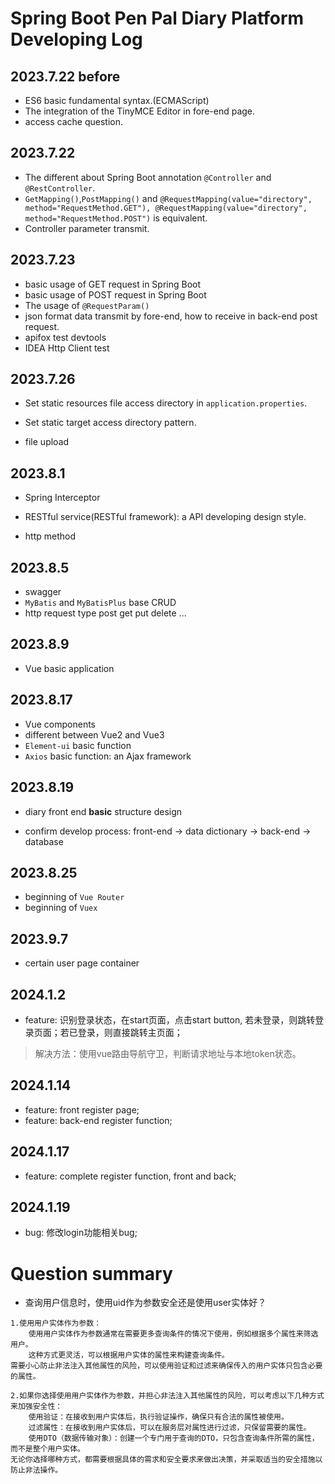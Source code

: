 # Spring Boot Pen Pal Diary Platform Developing Log

## 2023.7.22 before

- ES6 basic fundamental syntax.(ECMAScript)
- The integration of the TinyMCE Editor in fore-end page. 
- access cache question.

## 2023.7.22

- The different about Spring Boot annotation `@Controller` and `@RestController`.
- `GetMapping()`,`PostMapping()` and `@RequestMapping(value="directory", method="RequestMethod.GET"), @RequestMapping(value="directory", method="RequestMethod.POST")` is equivalent.
- Controller parameter transmit.



## 2023.7.23

- basic usage of GET request in Spring Boot
- basic usage of POST request in Spring Boot
- The usage of `@RequestParam()`
- json format data transmit by fore-end, how to receive in  back-end post request.
- apifox test devtools
- IDEA Http Client test



## 2023.7.26

- Set static resources file access directory in `application.properties`.

- Set static target access directory pattern.

- file upload





## 2023.8.1

- Spring Interceptor

- RESTful service(RESTful framework): a API developing design style.
-  http method



## 2023.8.5

- swagger
- `MyBatis` and `MyBatisPlus` base CRUD
- http request type post get put delete ... 





## 2023.8.9

- Vue basic application



## 2023.8.17

- Vue components
- different between Vue2 and Vue3
- `Element-ui` basic function
- `Axios` basic function: an Ajax framework  



## 2023.8.19

- diary front end **basic** structure design

- confirm develop process: front-end -> data dictionary -> back-end -> database 



## 2023.8.25

- beginning of `Vue Router`
- beginning of `Vuex`



## 2023.9.7

- certain user page container



## 2024.1.2

- feature: 识别登录状态，在start页面，点击start button, 若未登录，则跳转登录页面；若已登录，则直接跳转主页面；

> 解决方法：使用vue路由导航守卫，判断请求地址与本地token状态。



## 2024.1.14

- feature: front register page;
- feature: back-end register function;

## 2024.1.17 

- feature: complete register function, front and back; 



## 2024.1.19

- bug: 修改login功能相关bug;





# Question summary

- 查询用户信息时，使用uid作为参数安全还是使用user实体好？

```
1.使用用户实体作为参数：
	使用用户实体作为参数通常在需要更多查询条件的情况下使用，例如根据多个属性来筛选用户。
	这种方式更灵活，可以根据用户实体的属性来构建查询条件。
需要小心防止非法注入其他属性的风险，可以使用验证和过滤来确保传入的用户实体只包含必要的属性。

2.如果你选择使用用户实体作为参数，并担心非法注入其他属性的风险，可以考虑以下几种方式来加强安全性：
	使用验证：在接收到用户实体后，执行验证操作，确保只有合法的属性被使用。
	过滤属性：在接收到用户实体后，可以在服务层对属性进行过滤，只保留需要的属性。
	使用DTO（数据传输对象）：创建一个专门用于查询的DTO，只包含查询条件所需的属性，而不是整个用户实体。
无论你选择哪种方式，都需要根据具体的需求和安全要求来做出决策，并采取适当的安全措施以防止非法操作。
```

